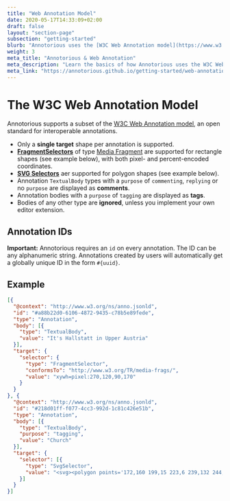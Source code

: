```yaml
---
title: "Web Annotation Model"
date: 2020-05-17T14:33:09+02:00
draft: false
layout: "section-page"
subsection: "getting-started"
blurb: "Annotorious uses the [W3C Web Annotation model](https://www.w3.org/TR/annotation-model/). Learn the basics of how annotations are encoded as JSON, and what parts of the standard Annotorious currently supports."
weight: 3
meta_title: "Annotorious & Web Annotation"
meta_description: "Learn the basics of how Annotorious uses the W3C Web Annotation standard"
meta_link: "https://annotorious.github.io/getting-started/web-annotation"
---
```


# The W3C Web Annotation Model 

Annotorious supports a subset of the [W3C Web Annotation model](https://www.w3.org/TR/annotation-model/), 
an open standard for interoperable annotations. 

- Only a __single target__ shape per annotation is supported.
- __[FragmentSelectors](https://www.w3.org/TR/annotation-model/#fragment-selector)__ of type [Media Fragment](https://www.w3.org/TR/media-frags/) 
  are supported for rectangle shapes (see example below), with both pixel- and percent-encoded coordinates.
- __[SVG Selectors](https://www.w3.org/TR/annotation-model/#svg-selector)__ aer supported for polygon shapes (see example below).
- Annotation `TextualBody` types with a `purpose` of `commenting`, `replying` or no `purpose` are displayed as __comments__.
- Annotation bodies with a `purpose` of `tagging` are displayed as __tags__.
- Bodies of any other type are __ignored__, unless you implement your own editor extension.


## Annotation IDs

__Important:__ Annotorious requires an `id` on every annotation. The ID can be any alphanumeric string. 
Annotations created by users will automatically get a globally unique ID in the form `#{uuid}`. 

## Example

```json
[{ 
  "@context": "http://www.w3.org/ns/anno.jsonld",
  "id": "#a88b22d0-6106-4872-9435-c78b5e89fede",
  "type": "Annotation",
  "body": [{
    "type": "TextualBody",
    "value": "It's Hallstatt in Upper Austria"
  }],
  "target": {
    "selector": {
      "type": "FragmentSelector",
      "conformsTo": "http://www.w3.org/TR/media-frags/",
      "value": "xywh=pixel:270,120,90,170"
    }
  }
}, { 
  "@context": "http://www.w3.org/ns/anno.jsonld",
  "id": "#218d01ff-f077-4cc3-992d-1c81c426e51b",
  "type": "Annotation",
  "body": [{
    "type": "TextualBody",
    "purpose": "tagging",
    "value": "Church"
  }],
  "target": {
    "selector": [{
      "type": "SvgSelector",
      "value": "<svg><polygon points='172,160 199,15 223,6 239,132 244,173 285,179 313,208 313,251 218,306 170,290 172,160'></polygon></svg>"
    }]
  }
}]
```